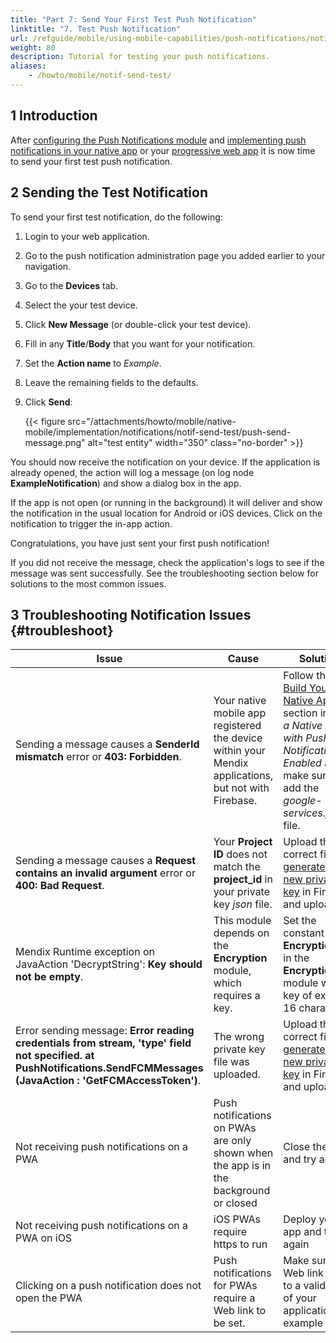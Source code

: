 ```yaml
---
title: "Part 7: Send Your First Test Push Notification"
linktitle: "7. Test Push Notification"
url: /refguide/mobile/using-mobile-capabilities/push-notifications/notif-send-test/
weight: 80
description: Tutorial for testing your push notifications.
aliases:
    - /howto/mobile/notif-send-test/
---
```


## 1 Introduction

After [configuring the Push Notifications module](/refguide/mobile/using-mobile-capabilities/push-notifications/notif-config-push/) and [implementing push notifications in your native app](/refguide/mobile/using-mobile-capabilities/push-notifications/notif-build-native/) or your [progressive web app](/refguide/mobile/using-mobile-capabilities/push-notifications/notif-implement-pwa/) it is now time to send your first test push notification.

## 2 Sending the Test Notification

To send your first test notification, do the following:

1. Login to your web application. 
1. Go to the push notification administration page you added earlier to your navigation.
1. Go to the **Devices** tab.
1. Select the your test device.
1. Click **New Message** (or double-click your test device).
1. Fill in any **Title**/**Body** that you want for your notification.
1. Set the **Action name** to *Example*.
1. Leave the remaining fields to the defaults.
1. Click **Send**:

    {{< figure src="/attachments/howto/mobile/native-mobile/implementation/notifications/notif-send-test/push-send-message.png" alt="test entity"   width="350"  class="no-border" >}}

You should now receive the notification on your device. If the application is already opened, the action will log a message (on log node **ExampleNotification**) and show a dialog box in the app.

If the app is not open (or running in the background) it will deliver and show the notification in the usual location for Android or iOS devices. Click on the notification to trigger the in-app action.

Congratulations, you have just sent your first push notification! 

If you did not receive the message, check the application's logs to see if the message was sent successfully. See the troubleshooting section below for solutions to the most common issues.

## 3 Troubleshooting Notification Issues {#troubleshoot}

| Issue | Cause | Solution |
|-----|----|-----|
| Sending a message causes a **SenderId mismatch** error or **403: Forbidden**. | Your native mobile app registered the device within your Mendix applications, but not with Firebase. | Follow the [Build Your Native App](/refguide/mobile/using-mobile-capabilities/push-notifications/notif-build-native/#build-native-app) section in *Build a Native App with Push Notifications Enabled* and make sure you add the *google-services.json* file. |
| Sending a message causes a **Request contains an invalid argument** error or **400: Bad Request**. | Your **Project ID** does not match the **project_id** in your private key *json* file. | Upload the correct file or [generate a new private key](/refguide/mobile/using-mobile-capabilities/push-notifications/setting-up-google-firebase-cloud-messaging-server/#setting-up-a-service-account) in Firebase and upload it. |
| Mendix Runtime exception on JavaAction 'DecryptString': **Key should not be empty**. | This module depends on the **Encryption** module, which requires a key. | Set the constant **EncryptionKey** in the **Encryption** module with a key of exactly 16 characters. |
| Error sending message: **Error reading credentials from stream, 'type' field not specified. at PushNotifications.SendFCMMessages (JavaAction : 'GetFCMAccessToken')**. | The wrong private key file was uploaded. | Upload the correct file or [generate a new private key](/refguide/mobile/using-mobile-capabilities/push-notifications/setting-up-google-firebase-cloud-messaging-server/#setting-up-a-service-account) in Firebase and upload it. |
| Not receiving push notifications on a PWA | Push notifications on PWAs are only shown when the app is in the background or closed | Close the app and try again |
| Not receiving push notifications on a PWA on iOS | iOS PWAs require https to run | Deploy your app and try again |
| Clicking on a push notification does not open the PWA | Push notifications for PWAs require a Web link to be set. | Make sure the Web link is set to a valid path of your application (for example "/") |

